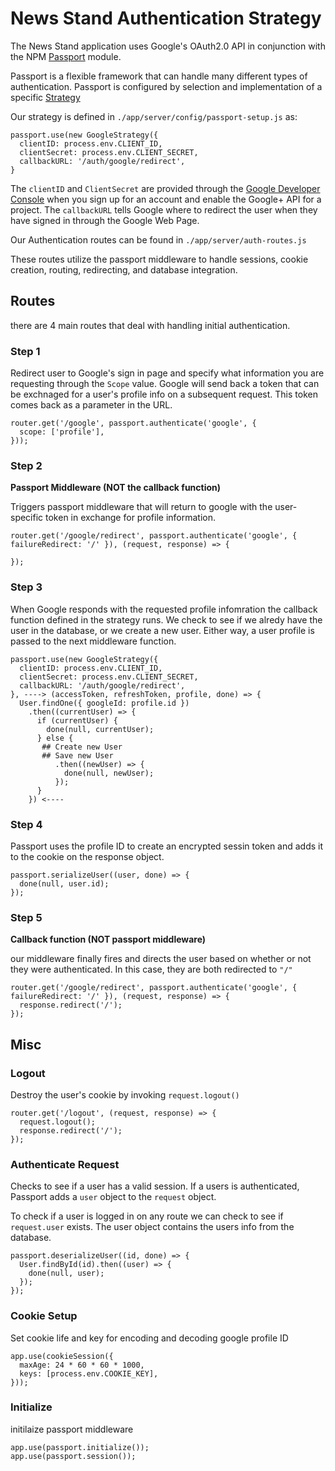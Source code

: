 # News Stand Authentication Strategy #

The News Stand application uses Google's OAuth2.0 API in conjunction with the NPM [Passport](http://www.passportjs.org/) module.

Passport is a flexible framework that can handle many different types of authentication. Passport is configured by selection and implementation of a specific [Strategy](http://www.passportjs.org/packages/)

Our strategy is defined in `./app/server/config/passport-setup.js` as:

```node
passport.use(new GoogleStrategy({
  clientID: process.env.CLIENT_ID,
  clientSecret: process.env.CLIENT_SECRET,
  callbackURL: '/auth/google/redirect',
}
```
The `clientID` and `ClientSecret` are provided through the [Google Developer Console](https://console.developers.google.com/apis) when you sign up for an account and enable the Google+ API for a project. The `callbackURL` tells Google where to redirect the user when they have signed in through the Google Web Page.

Our Authentication routes can be found in `./app/server/auth-routes.js`

These routes utilize the passport middleware to handle sessions, cookie creation, routing, redirecting, and database integration.

## Routes ##

there are 4 main routes that deal with handling initial authentication.

### Step 1 ###
Redirect user to Google's sign in page and specify what information you are requesting through the `Scope` value. Google will send back a token that can be exchnaged for a user's profile info on a subsequent request. This token comes back as a parameter in the URL.
```node
router.get('/google', passport.authenticate('google', {
  scope: ['profile'],
}));
```
### Step 2 ###
**Passport Middleware (NOT the callback function)**

Triggers passport middleware that will return to google with the user-specific token in exchange for profile information.

```node
router.get('/google/redirect', passport.authenticate('google', { failureRedirect: '/' }), (request, response) => {

});
```

### Step 3 ###
When Google responds with the requested profile infomration the callback function defined in the strategy runs. We check to see if we alredy have the user in the database, or we create a new user. Either way, a user profile is passed to the next middleware function.

```node
passport.use(new GoogleStrategy({
  clientID: process.env.CLIENT_ID,
  clientSecret: process.env.CLIENT_SECRET,
  callbackURL: '/auth/google/redirect',
}, ----> (accessToken, refreshToken, profile, done) => {
  User.findOne({ googleId: profile.id })
    .then((currentUser) => {
      if (currentUser) {
        done(null, currentUser);
      } else {
       ## Create new User
       ## Save new User
          .then((newUser) => {
            done(null, newUser);
          });
      }
    }) <----
```

### Step 4 ###
Passport uses the profile ID to create an encrypted sessin token and adds it to the cookie on the response object.
```node
passport.serializeUser((user, done) => {
  done(null, user.id);
});
```

### Step 5 ###
**Callback function (NOT passport middleware)**

our middleware finally fires and directs the user based on whether or not they were authenticated. In this case, they are both redirected to `"/"`

```node
router.get('/google/redirect', passport.authenticate('google', { failureRedirect: '/' }), (request, response) => {
  response.redirect('/');
});
```

## Misc ##
### Logout ###
Destroy the user's cookie by invoking `request.logout()`
```node
router.get('/logout', (request, response) => {
  request.logout();
  response.redirect('/');
});
```
### Authenticate Request ###
Checks to see if a user has a valid session. If a users is authenticated, Passport adds a `user` object to the `request` object. 

To check if a user is logged in on any route we can check to see if `request.user` exists. The user object contains the users info from the database.

```node
passport.deserializeUser((id, done) => {
  User.findById(id).then((user) => {
    done(null, user);
  });
});
```

### Cookie Setup ###
Set cookie life and key for encoding and decoding google profile ID
```node
app.use(cookieSession({
  maxAge: 24 * 60 * 60 * 1000,
  keys: [process.env.COOKIE_KEY],
}));
```

### Initialize ###
initilaize passport middleware
```node
app.use(passport.initialize());
app.use(passport.session());
```
